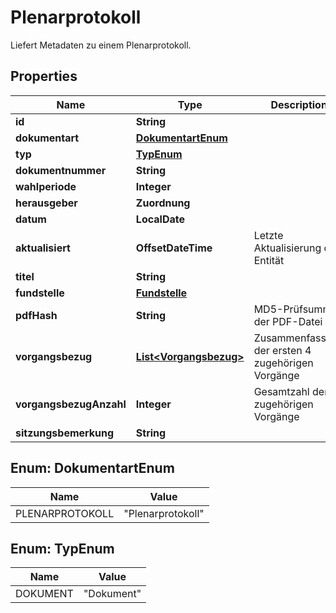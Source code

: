 

# Plenarprotokoll

Liefert Metadaten zu einem Plenarprotokoll.

## Properties

| Name | Type | Description | Notes |
|------------ | ------------- | ------------- | -------------|
|**id** | **String** |  |  |
|**dokumentart** | [**DokumentartEnum**](#DokumentartEnum) |  |  |
|**typ** | [**TypEnum**](#TypEnum) |  |  |
|**dokumentnummer** | **String** |  |  |
|**wahlperiode** | **Integer** |  |  [optional] |
|**herausgeber** | **Zuordnung** |  |  |
|**datum** | **LocalDate** |  |  |
|**aktualisiert** | **OffsetDateTime** | Letzte Aktualisierung der Entität |  |
|**titel** | **String** |  |  |
|**fundstelle** | [**Fundstelle**](Fundstelle.md) |  |  |
|**pdfHash** | **String** | MD5-Prüfsumme der PDF-Datei |  [optional] |
|**vorgangsbezug** | [**List&lt;Vorgangsbezug&gt;**](Vorgangsbezug.md) | Zusammenfassung der ersten 4 zugehörigen Vorgänge |  [optional] |
|**vorgangsbezugAnzahl** | **Integer** | Gesamtzahl der zugehörigen Vorgänge |  |
|**sitzungsbemerkung** | **String** |  |  [optional] |



## Enum: DokumentartEnum

| Name | Value |
|---- | -----|
| PLENARPROTOKOLL | &quot;Plenarprotokoll&quot; |



## Enum: TypEnum

| Name | Value |
|---- | -----|
| DOKUMENT | &quot;Dokument&quot; |



